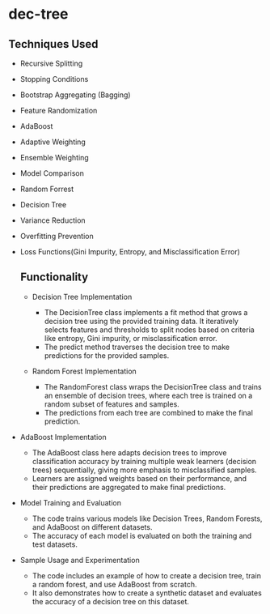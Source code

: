 # dec-tree

## Techniques Used
- Recursive Splitting
- Stopping Conditions
- Bootstrap Aggregating (Bagging)
- Feature Randomization
- AdaBoost 
- Adaptive Weighting
- Ensemble Weighting
- Model Comparison
- Random Forrest
- Decision Tree
- Variance Reduction
- Overfitting Prevention
- Loss Functions(Gini Impurity, Entropy, and Misclassification Error)

  ## Functionality
  - Decision Tree Implementation
    - The DecisionTree class implements a fit method that grows a decision tree using the provided training data. It iteratively selects features and thresholds to split nodes based on criteria like entropy, Gini impurity, or misclassification error.
    - The predict method traverses the decision tree to make predictions for the provided samples.
  
  - Random Forest Implementation
    - The RandomForest class wraps the DecisionTree class and trains an ensemble of decision trees, where each tree is trained on a random subset of features and samples.
    - The predictions from each tree are combined to make the final prediction.

- AdaBoost Implementation
  - The AdaBoost class here adapts decision trees to improve classification accuracy by training multiple weak learners (decision trees) sequentially, giving more emphasis to misclassified samples.
  - Learners are assigned weights based on their performance, and their predictions are aggregated to make final predictions.

- Model Training and Evaluation
  - The code trains various models like Decision Trees, Random Forests, and AdaBoost on different datasets.
  - The accuracy of each model is evaluated on both the training and test datasets.

- Sample Usage and Experimentation
  - The code includes an example of how to create a decision tree, train a random forest, and use AdaBoost from scratch.
  - It also demonstrates how to create a synthetic dataset and evaluates the accuracy of a decision tree on this dataset.
